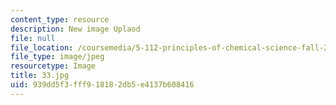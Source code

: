 ```yaml
---
content_type: resource
description: New image Uplaod
file: null
file_location: /coursemedia/5-112-principles-of-chemical-science-fall-2005/939dd5f3fff918182db5e4137b608416_33.jpg
file_type: image/jpeg
resourcetype: Image
title: 33.jpg
uid: 939dd5f3-fff9-1818-2db5-e4137b608416
---
```

